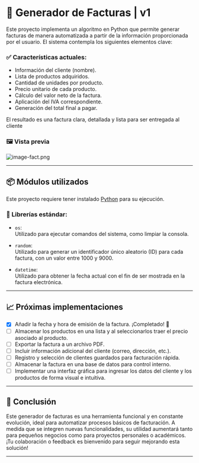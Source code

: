 # 🧾 Generador de Facturas | v1

Este proyecto implementa un algoritmo en Python que permite generar facturas de manera automatizada a partir de la información proporcionada por el usuario. El sistema contempla los siguientes elementos clave:

### ✅ Características actuales:

- Información del cliente (nombre).
- Lista de productos adquiridos.
- Cantidad de unidades por producto.
- Precio unitario de cada producto.
- Cálculo del valor neto de la factura.
- Aplicación del IVA correspondiente.
- Generación del total final a pagar.

El resultado es una factura clara, detallada y lista para ser entregada al cliente


### 🖼️ Vista previa

![image-fact.png](https://i.postimg.cc/g2mnrppp/image-fact.png)

---

## 📦 Módulos utilizados

Este proyecto requiere tener instalado [Python](https://www.python.org/) para su ejecución.

### 🔧 Librerías estándar:

- `os`:  
  Utilizado para ejecutar comandos del sistema, como limpiar la consola.

- `random`:  
  Utilizado para generar un identificador único aleatorio (ID) para cada factura, con un valor entre 1000 y 9000.

- `datetime`:  
  Utilizado para obtener la fecha actual con el fin de ser mostrada en la factura electrónica.

---

## 📈 Próximas implementaciones

- [x] Añadir la fecha y hora de emisión de la factura. ¡Completado! 🎉
- [ ] Almacenar los productos en una lista y al seleccionarlos traer el precio asociado al producto.
- [ ] Exportar la factura a un archivo PDF.
- [ ] Incluir información adicional del cliente (correo, dirección, etc.).
- [ ] Registro y selección de clientes guardados para facturación rápida.
- [ ] Almacenar la factura en una base de datos para control interno.
- [ ] Implementar una interfaz gráfica para ingresar los datos del cliente y los productos de forma visual e intuitiva.

---

## 🧩 Conclusión

Este generador de facturas es una herramienta funcional y en constante evolución, ideal para automatizar procesos básicos de facturación. A medida que se integren nuevas funcionalidades, su utilidad aumentará tanto para pequeños negocios como para proyectos personales o académicos.  
¡Tu colaboración o feedback es bienvenido para seguir mejorando esta solución!

---